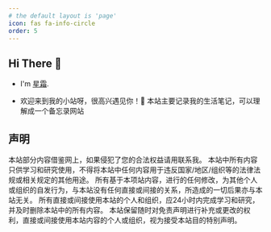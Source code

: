 ```yaml
---
# the default layout is 'page'
icon: fas fa-info-circle
order: 5
---
```


## Hi There 👋

- I'm [星霜](https://github.com/xiaobaiweinuli).

- 欢迎来到我的小站呀，很高兴遇见你！🤝
本站主要记录我的生活笔记，可以理解成一个备忘录网站

## 声明
本站部分内容借鉴网上，如果侵犯了您的合法权益请用联系我。
本站中所有内容只供学习和研究使用，不得将本站中任何内容用于违反国家/地区/组织等的法律法规或相关规定的其他用途。
所有基于本项站内容，进行的任何修改，为其他个人或组织的自发行为，与本站没有任何直接或间接的关系，所造成的一切后果亦与本站无关。
所有直接或间接使用本站的个人和组织，应24小时内完成学习和研究，并及时删除本站中的所有内容。
本站保留随时对免责声明进行补充或更改的权利，直接或间接使用本站内容的个人或组织，视为接受本站目的特别声明。